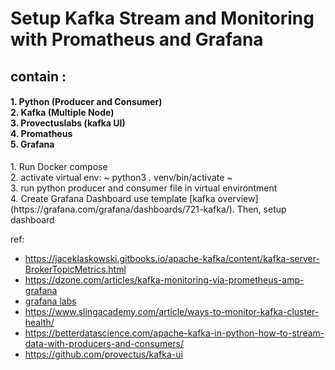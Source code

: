 # Setup Kafka Stream and Monitoring with Promatheus and Grafana

## contain :
<h4> 
    1. Python (Producer and Consumer) </br>
    2. Kafka (Multiple Node) </br>
    3. Provectuslabs (kafka UI) </br>
    4. Promatheus </br>
    5. Grafana
</h1>

<p>
1. Run Docker compose </br>
2. activate virtual env: ~ python3 . venv/bin/activate ~ </br>
3. run python producer and consumer file in virtual environtment </br>
4. Create Grafana Dashboard use template [kafka overview](https://grafana.com/grafana/dashboards/721-kafka/). Then, setup dashboard

</p>

ref:
- https://jaceklaskowski.gitbooks.io/apache-kafka/content/kafka-server-BrokerTopicMetrics.html
- https://dzone.com/articles/kafka-monitoring-via-prometheus-amp-grafana
- [grafana labs](https://grafana.com/)
- https://www.slingacademy.com/article/ways-to-monitor-kafka-cluster-health/
- https://betterdatascience.com/apache-kafka-in-python-how-to-stream-data-with-producers-and-consumers/
- https://github.com/provectus/kafka-ui